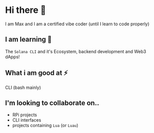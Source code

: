 # Hi there 👋
I am Max and I am a certified vibe coder (until I learn to code properly)
## I am learning 🌱
The `Solana CLI` and it's Ecosystem, backend development and Web3 dApps!
## What i am good at ⚡
CLI (bash mainly)
## I'm looking to collaborate on..
- RPi projects
- CLI interfaces
- projects containing `Lua` (or `Luau`)


<!--
**Maxwell317898/Maxwell317898** is a ✨ _special_ ✨ repository because its `README.md` (this file) appears on your GitHub profile.

Here are some ideas to get you started:

- 🔭 I’m currently working on ...
- 🌱 I’m currently learning ...
- 👯 I’m looking to collaborate on ...
- 🤔 I’m looking for help with ...
- 💬 Ask me about ...
- 📫 How to reach me: ...
- 😄 Pronouns: ...
- ⚡ Fun fact: ...
-->
